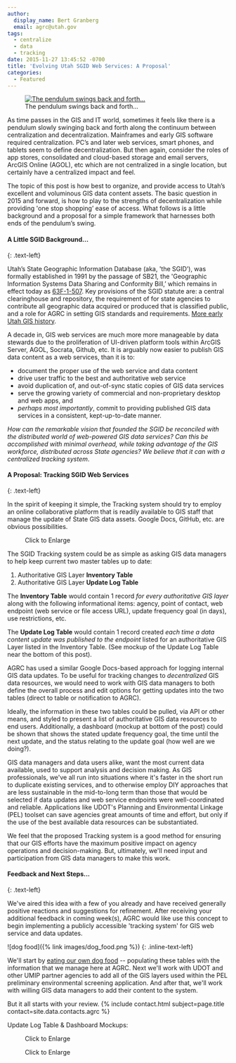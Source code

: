```yaml
---
author:
  display_name: Bert Granberg
  email: agrc@utah.gov
tags:
  - centralize
  - data
  - tracking
date: 2015-11-27 13:45:52 -0700
title: 'Evolving Utah SGID Web Services: A Proposal'
categories:
  - Featured
---
```

<figure class="caption caption--right"><a href="{% link images/pendulum_large.png %}"><img class="caption__image" src="{% link images/pendulum.png %}" alt="The pendulum swings back and forth..." title="The pendulum swings back and forth..." loading="lazy" /></a><figcaption class="caption__text">The pendulum swings back and forth...</figcaption></figure>

As time passes in the GIS and IT world, sometimes it feels like there is a pendulum slowly swinging back and forth along the continuum between centralization and decentralization. Mainframes and early GIS software required centralization. PC’s and later web services, smart phones, and tablets seem to define decentralization. But then again, consider the roles of app stores, consolidated and cloud-based storage and email servers, ArcGIS Online (AGOL), etc which are not centralized in a single location, but certainly have a centralized impact and feel.

The topic of this post is how best to organize, and provide access to Utah’s excellent and voluminous GIS data content assets. The basic question in 2015 and forward, is how to play to the strengths of decentralization while providing 'one stop shopping’ ease of access. What follows is a little background and a proposal for a simple framework that harnesses both ends of the pendulum’s swing.

#### A Little SGID Background...
{: .text-left}

Utah’s State Geographic Information Database (aka, 'the SGID’), was formally established in 1991 by the passage of SB21, the 'Geographic Information Systems Data Sharing and Conformity Bill,’ which remains in effect today as [63F-1-507](https://le.utah.gov/xcode/Title63F/Chapter1/63F-1-S507.html). Key provisions of the SGID statute are: a central clearinghouse and repository, the requirement of for state agencies to contribute all geographic data acquired or produced that is classified public, and a role for AGRC in setting GIS standards and requirements. [More early Utah GIS history](https://drive.google.com/file/d/0BxoOAQyOvGgac2wzV3g3X0lmX25oQlk3TDVDQVlwSV9TaVVn/view?usp=sharing).

A decade in, GIS web services are much more more manageable by data stewards due to the proliferation of UI-driven platform tools within ArcGIS Server, AGOL, Socrata, Github, etc. It is arguably now easier to publish GIS data content as a web services, than it is to:

- document the proper use of the web service and data content
- drive user traffic to the best and authoritative web service
- avoid duplication of, and out-of-sync static copies of GIS data services
- serve the growing variety of commercial and non-proprietary desktop and web apps, and
- _perhaps most importantly_, commit to providing published GIS data services in a consistent, kept-up-to-date manner.

_How can the remarkable vision that founded the SGID be reconciled with the distributed world of web-powered GIS data services? Can this be accomplished with minimal overhead, while taking advantage of the GIS workforce, distributed across State agencies? We believe that it can with a centralized tracking system_.

#### A Proposal: Tracking SGID Web Services
{: .text-left}

In the spirit of keeping it simple, the Tracking system should try to employ an online collaborative platform that is readily available to GIS staff that manage the update of State GIS data assets. Google Docs, GitHub, etc. are obvious possibilities.

<figure class="caption caption--right"><a href="{% link images/inventory_to_update_log.png %}"><img class="caption__image" src="{% link images/inventory_to_update_log_sm.png %}" alt="" title="Data Elements: Authoritative GIS Layer Tracking" loading="lazy" /></a><figcaption class="caption__text">Click to Enlarge</figcaption></figure>

The SGID Tracking system could be as simple as asking GIS data managers to help keep current two master tables up to date:

1. Authoritative GIS Layer **Inventory Table**
1. Authoritative GIS Layer **Update Log Table**

The **Inventory Table** would contain 1 record _for every authoritative GIS layer_ along with the following informational items: agency, point of contact, web endpoint (web service or file access URL), update frequency goal (in days), use restrictions, etc.

The **Update Log Table** would contain 1 record created _each time a data content update was published to the endpoint_ listed for an authoritative GIS Layer listed in the Inventory Table. (See mockup of the Update Log Table near the bottom of this post).

AGRC has used a similar Google Docs-based approach for logging internal GIS data updates. To be useful for tracking changes to _decentralized_ GIS data resources, we would need to work with GIS data managers to both define the overall process and edit options for getting updates into the two tables (direct to table or notification to AGRC).

Ideally, the information in these two tables could be pulled, via API or other means, and styled to present a list of authoritative GIS data resources to end users. Additionally, a dashboard (mockup at bottom of the post) could be shown that shows the stated update frequency goal, the time until the next update, and the status relating to the update goal (how well are we doing?).

GIS data managers and data users alike, want the most current data available, used to support analysis and decision making. As GIS professionals, we've all run into situations where it's faster in the short run to duplicate existing services, and to otherwise employ DIY approaches that are less sustainable in the mid-to-long term than those that would be selected if data updates and web service endpoints were well-coordinated and reliable. Applications like UDOT's Planning and Environmental Linkage (PEL) toolset can save agencies great amounts of time and effort, but only if the use of the best available data resources can be substantiated.

We feel that the proposed Tracking system is a good method for ensuring that our GIS efforts have the maximum positive impact on agency operations and decision-making. But, ultimately, we'll need input and participation from GIS data managers to make this work.

#### Feedback and Next Steps...
{: .text-left}

We've aired this idea with a few of you already and have received generally positive reactions and suggestions for refinement. After receiving your additional feedback in coming week(s), AGRC would like use this concept to begin implementing a publicly accessible 'tracking system' for GIS web service and data updates.

![dog food]({% link images/dog_food.png %})
{: .inline-text-left}

We'll start by [eating our own dog food](https://en.wikipedia.org/wiki/Eating_your_own_dog_food) -- populating these tables with the information that we manage here at AGRC. Next we'll work with UDOT and other UMIP partner agencies to add all of the GIS layers used within the PEL preliminary environmental screening application. And after that, we'll work with willing GIS data managers to add their content to the system.

But it all starts with your review. {% include contact.html subject=page.title contact=site.data.contacts.agrc %}

Update Log Table & Dashboard Mockups:

<figure class="caption caption--right"><a href="{% link images/update_dashboard_mockup.png %}"><img class="caption__image" src="{% link images/update_dashboard_mockup_sm.png %}" alt="" title="Update Log Mockup" loading="lazy" /></a><figcaption class="caption__text">Click to Enlarge</figcaption></figure>

<figure class="caption caption--right"><a href="{% link images/update_log_table.png %}"><img class="caption__image" src="{% link images/update_log_table_sm.png %}" alt="" title="SGID Update Dashboard Mockup" loading="lazy" /></a><figcaption class="caption__text">Click to Enlarge</figcaption></figure>
